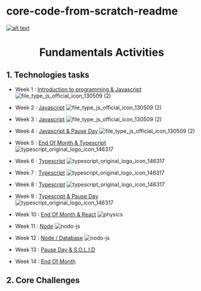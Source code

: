
# core-code-from-scratch-readme
<a href="https://www.core-code.io/">

![alt text](https://uploads-ssl.webflow.com/5eb2f56932c3562feab232e3/5f73550d00249e7e96c9f3de_Logo.png 'corecodeio')

</a>

<h1 align="center">Fundamentals Activities</h1>

## 1. Technologies tasks

- Week 1 : [Introduction to programming & Javascript](https://github.com/JoseMiguel22/core-code-from-scratch-readme/blob/main/TASKS/WEEK%201.md)
![file_type_js_official_icon_130509 (2)](https://user-images.githubusercontent.com/108826299/182274886-d2213d13-1521-4df7-8ba6-5e428b8cbfe3.png)

- Week 2 : [Javascript](https://github.com/JoseMiguel22/core-code-from-scratch-readme/blob/main/TASKS/WEEK%202.md)
![file_type_js_official_icon_130509 (2)](https://user-images.githubusercontent.com/108826299/182274886-d2213d13-1521-4df7-8ba6-5e428b8cbfe3.png)

- Week 3 : [Javascript](src/technologies/2022/week03)
![file_type_js_official_icon_130509 (2)](https://user-images.githubusercontent.com/108826299/182274886-d2213d13-1521-4df7-8ba6-5e428b8cbfe3.png)

- Week 4 : [Javascript & Pause Day](src/technologies/2022/week04)
![file_type_js_official_icon_130509 (2)](https://user-images.githubusercontent.com/108826299/182274886-d2213d13-1521-4df7-8ba6-5e428b8cbfe3.png)

- Week 5 : [End Of Month & Typescript](src/technologies/2022/week05)
![typescript_original_logo_icon_146317](https://user-images.githubusercontent.com/108826299/182275149-5ac9a4c2-279a-4754-89f7-2d86eee941a8.png)

- Week 6 : [Typescript](src/technologies/2022/week06)
![typescript_original_logo_icon_146317](https://user-images.githubusercontent.com/108826299/182275149-5ac9a4c2-279a-4754-89f7-2d86eee941a8.png)

- Week 7 : [Typescript](src/technologies/2022/week07)
![typescript_original_logo_icon_146317](https://user-images.githubusercontent.com/108826299/182275149-5ac9a4c2-279a-4754-89f7-2d86eee941a8.png)

- Week 8 : [Typescript](src/technologies/2022/week08)
![typescript_original_logo_icon_146317](https://user-images.githubusercontent.com/108826299/182275149-5ac9a4c2-279a-4754-89f7-2d86eee941a8.png)

- Week 9 : [Typescript & Pause Day](src/technologies/2022/week09)
![typescript_original_logo_icon_146317](https://user-images.githubusercontent.com/108826299/182275149-5ac9a4c2-279a-4754-89f7-2d86eee941a8.png)

- Week 10 : [End Of Month & React](src/technologies/2022/week10)
![physics](https://user-images.githubusercontent.com/108826299/182278215-97413057-a1c3-413d-8ab1-9e61a2286e39.png)

- Week 11 : [Node](src/technologies/2022/week11)
![nodo-js](https://user-images.githubusercontent.com/108826299/182277541-8cef8c11-e4d5-4ebc-b7b7-5fc16914ad60.png)

- Week 12 : [Node / Database](src/technologies/2022/week12)
![nodo-js](https://user-images.githubusercontent.com/108826299/182277541-8cef8c11-e4d5-4ebc-b7b7-5fc16914ad60.png)

- Week 13 : [Pause Day & S.O.L.I.D](src/technologies/2022/week13)
- Week 14 : [End Of Month](src/technologies/2022/week14)

## 2. Core Challenges



